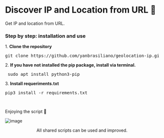 # Discover IP and Location from URL 🍃
<div> <p>Get IP and location from URL.</p>

<h3>Step by step: installation and use</h3>
<p>1. <strong>Clone the repository</strong><br>
 <pre>git clone https://github.com/yanbrasiliano/geolocation-ip.git </pre></p>
<p>2. <strong>If you have not installed the pip package, install via terminal.</strong><br>
<pre> sudo apt install python3-pip </pre></p>
<p>3. <strong>Install requeriments.txt</strong> <br>
<pre>pip3 install -r requirements.txt</pre></p></p>
<br>
<p>Enjoying the script 🏁</p>

![image](https://user-images.githubusercontent.com/72168914/111485832-bb37ee80-8715-11eb-9cdd-2cf0715234d1.png)


<div align="center">
<footer>All shared scripts can be used and improved.</footer>
</div>
</div>

